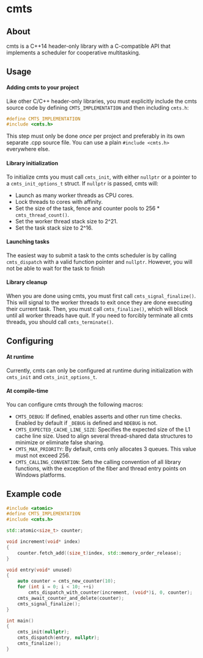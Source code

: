 # cmts
## About
cmts is a C++14 header-only library with a C-compatible API that implements a scheduler for cooperative multitasking.
## Usage
#### Adding cmts to your project
Like other C/C++ header-only libraries, you must explicitly include the cmts source code by defining `CMTS_IMPLEMENTATION` and then including `cmts.h`:
```cpp
#define CMTS_IMPLEMENTATION
#include <cmts.h>
```
This step must only be done *once* per project and preferably in its own separate .cpp source file. You can use a plain `#include <cmts.h>` everywhere else.
#### Library initialization
To initialize cmts you must call `cmts_init`, with either `nullptr` or a pointer to a `cmts_init_options_t` struct. If `nullptr` is passed, cmts will:
- Launch as many worker threads as CPU cores.
- Lock threads to cores with affinity.
- Set the size of the task, fence and counter pools to 256 * `cmts_thread_count()`.
- Set the worker thread stack size to 2^21.
- Set the task stack size to 2^16.
#### Launching tasks
The easiest way to submit a task to the cmts scheduler is by calling `cmts_dispatch` with a valid function pointer and `nullptr`.
However, you will not be able to wait for the task to finish
#### Library cleanup
When you are done using cmts, you must first call `cmts_signal_finalize()`.
This will signal to the worker threads to exit once they are done executing their current task. Then, you must call `cmts_finalize()`, which will block until all worker threads have quit.
If you need to forcibly terminate all cmts threads, you should call `cmts_terminate()`.
## Configuring
#### At runtime
Currently, cmts can only be configured at runtime during initialization with `cmts_init` and `cmts_init_options_t`.
#### At compile-time
You can configure cmts through the following macros:
- `CMTS_DEBUG`: If defined, enables asserts and other run time checks. Enabled by default if `_DEBUG` is defined and `NDEBUG` is not.
- `CMTS_EXPECTED_CACHE_LINE_SIZE`: Specifies the expected size of the L1 cache line size. Used to align several thread-shared data structures to minimize or eliminate false sharing.
- `CMTS_MAX_PRIORITY`: By default, cmts only allocates 3 queues. This value must not exceed 256.
- `CMTS_CALLING_CONVENTION`: Sets the calling convention of all library functions, with the exception of the fiber and thread entry points on Windows platforms.
## Example code
```cpp
#include <atomic>
#define CMTS_IMPLEMENTATION
#include <cmts.h>

std::atomic<size_t> counter;

void increment(void* index)
{
    counter.fetch_add((size_t)index, std::memory_order_release);
}

void entry(void* unused)
{
    auto counter = cmts_new_counter(10);
    for (int i = 0; i < 10; ++i)
        cmts_dispatch_with_counter(increment, (void*)i, 0, counter);
    cmts_await_counter_and_delete(counter);
    cmts_signal_finalize();
}

int main()
{
    cmts_init(nullptr);
    cmts_dispatch(entry, nullptr);
    cmts_finalize();
}
```
